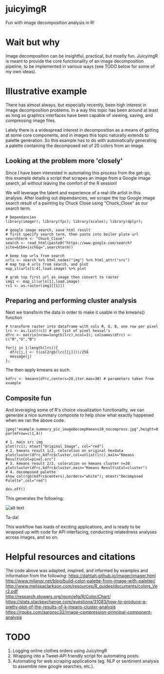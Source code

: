 # juicyimgR
Fun with image decomposition analysis in R!

# Wait but why
Image decomposition can be insightful, practical, but mostly fun. JuicyimgR is meant to provide the core functionality of an image decomposition pipeline, to be implemented in various ways (see TODO below for some of my own ideas).

# Illustrative example
There has almost always, but especially recently, been high interest in image decomposition problems. In a way this topic has been around at least as long as graphics interfaces have been capable of viewing, saving, and compressing image files.

Lately there is a widespread interest in decomposition as a means of getting at some core components, and in images this topic naturally extends to palette generation. So this example has to do with automatically generating a palette containing the decomposed set of 20 colors from an image. 

## Looking at the problem more 'closely'
Since I have been interested in automating this process from the get-go, this example details a script that scrapes an image from a Google image search, all without leaving the comfort of the R session!

We will leverage the talent and experience of a real-life artist in this analysis. After loading out dependancies, we scrape the top Google image search result of a painting by Chuck Close using "Chuck_Close" as our search term.
```
# Dependancies
library(imager); library(fpc); library(scales); library(dplyr);

# google image search, save html result
# first specify search term, then paste into boiler plate url
searchterm <- "Chuck_Close"
search <- read_html(paste0("https://www.google.com/search?site=&tbm=isch&q=",searchterm))

# keep top urls from search
urls <- search %>% html_nodes("img") %>% html_attr("src")
# map top 4 urls from search, and plot
map_il(urls[1:4],load.image) %>% plot

# grab top first url as image then convert to raster
img1 <- map_il(urls[1],load.image)
rc1 <- as.raster(img1[[1]])
```
## Preparing and performing cluster analysis
Next we transform the data in order to make it usable in the kmeans() function

```
# transform raster into dataframe with cols R, G, B, one row per pixel
lrc <- as.list(rc1) # get list of pixel hexval's
dfrc <- matrix(nrow=length(lrc),ncol=3); colnames(dfrc) <- c("R","G","B")

for(j in 1:length(lrc)){
  dfrc[j,] <- t(col2rgb(lrc[[j]]))/256
  message(j)
};
```

The then apply kmeans as such.

```
kdfrc <- kmeans(dfrc,centers=20,iter.max=30) # parameters taken from example
```
## Composite fun
And leveraging some of R's choice visualization functionality, we can generate a nice summary composite to help show what exactly happened when we ran the above code.

```
jpeg("example_summary_pic_imageDecompKmeans20_nocompress.jpg",height=8,width=20,units="in",res=400)
par(mfrow=c(1,4))

# 1. main src img
plot(rc1); mtext("Original Image", col="red")
# 2. kmeans result 1/2, coloration on original hexdata
plotcluster(dfrc,kdfrc$cluster,col=unlist(lrc),main="Kmeans Result\nCol=pixel.src")
# 3. kmeans result 2/2, coloration on kmeans cluster n=20
plotcluster(dfrc,kdfrc$cluster,main="Kmeans Result\nCol=cluster")
# 4. decomposed palette
show_col(rgb(kdfrc$centers),borders="white"); mtext("Decomposed Palette",col="red")

dev.off()
```
This generates the following:

![alt text](https://github.com/metamaden/juicyimgR/blob/master/chuck_close.jpg "composite for 'Chuck_Close' analysis")

Ta-da! 

This workflow has loads of exciting applications, and is ready to be wrapped up with code for API interfacing, conducting relatedness analyses across images, and so on.

# Helpful resources and citations
The code above was adapted, inspired, and informed by examples and information from the following:
https://dahtah.github.io/imager/imager.html  
http://www.milanor.net/blog/build-color-palette-from-image-with-paletter/  
http://www.melissaclarkson.com/resources/R_guides/documents/colors_Ver2.pdf  
http://research.stowers.org/mcm/efg/R/Color/Chart/  
https://stats.stackexchange.com/questions/31083/how-to-produce-a-pretty-plot-of-the-results-of-k-means-cluster-analysis  
https://rpubs.com/aaronsc32/image-compression-principal-component-analysis  

# TODO
1. Logging online clothes orders using JuicyImgR
2. Wrapping into a Tweet-API friendly script for automating posts.
3. Automating for web scraping applications (eg. NLP or sentiment analysis to assemble new google searches, etc.).
